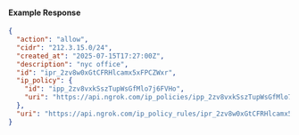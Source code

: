 <!-- Code generated for API Clients. DO NOT EDIT. -->

#### Example Response

```json
{
  "action": "allow",
  "cidr": "212.3.15.0/24",
  "created_at": "2025-07-15T17:27:00Z",
  "description": "nyc office",
  "id": "ipr_2zv8w0xGtCFRHlcamx5xFPCZWxr",
  "ip_policy": {
    "id": "ipp_2zv8vxkSszTupWsGfMlo7j6FVHo",
    "uri": "https://api.ngrok.com/ip_policies/ipp_2zv8vxkSszTupWsGfMlo7j6FVHo"
  },
  "uri": "https://api.ngrok.com/ip_policy_rules/ipr_2zv8w0xGtCFRHlcamx5xFPCZWxr"
}
```
